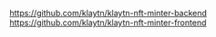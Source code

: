 https://github.com/klaytn/klaytn-nft-minter-backend
https://github.com/klaytn/klaytn-nft-minter-frontend